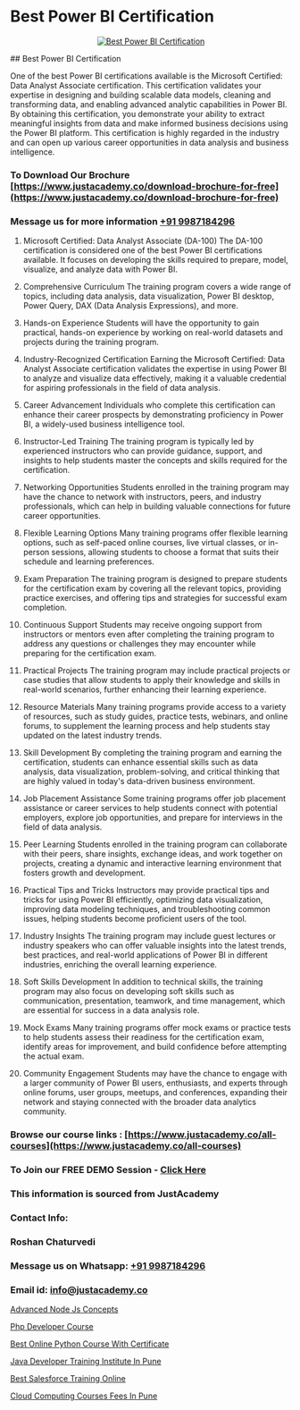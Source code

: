 # Best Power BI Certification

<p align="center">
  <a href="https://justacademy.co/course-detail/microsoft-power-bi-training">
    <img src="https://justacademy.co/storage2/course_image/1709962229_course_image.webp" alt="Best Power BI Certification">
  </a>
</p>
## Best Power BI Certification

One of the best Power BI certifications available is the Microsoft Certified: Data Analyst Associate certification. This certification validates your expertise in designing and building scalable data models, cleaning and transforming data, and enabling advanced analytic capabilities in Power BI. By obtaining this certification, you demonstrate your ability to extract meaningful insights from data and make informed business decisions using the Power BI platform. This certification is highly regarded in the industry and can open up various career opportunities in data analysis and business intelligence.
### To Download Our Brochure [https://www.justacademy.co/download-brochure-for-free](https://www.justacademy.co/download-brochure-for-free)
### Message us for more information [+91 9987184296](https://api.whatsapp.com/send?phone=919987184296)
1) Microsoft Certified: Data Analyst Associate (DA-100)
The DA-100 certification is considered one of the best Power BI certifications available. It focuses on developing the skills required to prepare, model, visualize, and analyze data with Power BI.

2) Comprehensive Curriculum
The training program covers a wide range of topics, including data analysis, data visualization, Power BI desktop, Power Query, DAX (Data Analysis Expressions), and more.

3) Hands-on Experience
Students will have the opportunity to gain practical, hands-on experience by working on real-world datasets and projects during the training program.

4) Industry-Recognized Certification
Earning the Microsoft Certified: Data Analyst Associate certification validates the expertise in using Power BI to analyze and visualize data effectively, making it a valuable credential for aspiring professionals in the field of data analysis.

5) Career Advancement
Individuals who complete this certification can enhance their career prospects by demonstrating proficiency in Power BI, a widely-used business intelligence tool.

6) Instructor-Led Training
The training program is typically led by experienced instructors who can provide guidance, support, and insights to help students master the concepts and skills required for the certification.

7) Networking Opportunities
Students enrolled in the training program may have the chance to network with instructors, peers, and industry professionals, which can help in building valuable connections for future career opportunities.

8) Flexible Learning Options
Many training programs offer flexible learning options, such as self-paced online courses, live virtual classes, or in-person sessions, allowing students to choose a format that suits their schedule and learning preferences.

9) Exam Preparation
The training program is designed to prepare students for the certification exam by covering all the relevant topics, providing practice exercises, and offering tips and strategies for successful exam completion.

10) Continuous Support
Students may receive ongoing support from instructors or mentors even after completing the training program to address any questions or challenges they may encounter while preparing for the certification exam.

11) Practical Projects
The training program may include practical projects or case studies that allow students to apply their knowledge and skills in real-world scenarios, further enhancing their learning experience.

12) Resource Materials
Many training programs provide access to a variety of resources, such as study guides, practice tests, webinars, and online forums, to supplement the learning process and help students stay updated on the latest industry trends.

13) Skill Development
By completing the training program and earning the certification, students can enhance essential skills such as data analysis, data visualization, problem-solving, and critical thinking that are highly valued in today's data-driven business environment.

14) Job Placement Assistance
Some training programs offer job placement assistance or career services to help students connect with potential employers, explore job opportunities, and prepare for interviews in the field of data analysis.

15) Peer Learning
Students enrolled in the training program can collaborate with their peers, share insights, exchange ideas, and work together on projects, creating a dynamic and interactive learning environment that fosters growth and development.

16) Practical Tips and Tricks
Instructors may provide practical tips and tricks for using Power BI efficiently, optimizing data visualization, improving data modeling techniques, and troubleshooting common issues, helping students become proficient users of the tool.

17) Industry Insights
The training program may include guest lectures or industry speakers who can offer valuable insights into the latest trends, best practices, and real-world applications of Power BI in different industries, enriching the overall learning experience.

18) Soft Skills Development
In addition to technical skills, the training program may also focus on developing soft skills such as communication, presentation, teamwork, and time management, which are essential for success in a data analysis role.

19) Mock Exams
Many training programs offer mock exams or practice tests to help students assess their readiness for the certification exam, identify areas for improvement, and build confidence before attempting the actual exam.

20) Community Engagement
Students may have the chance to engage with a larger community of Power BI users, enthusiasts, and experts through online forums, user groups, meetups, and conferences, expanding their network and staying connected with the broader data analytics community.

### Browse our course links : [https://www.justacademy.co/all-courses](https://www.justacademy.co/all-courses) 
### To Join our FREE DEMO Session - [Click Here](https://www.justacademy.co/register-for-course-demo)


### This information is sourced from JustAcademy
### Contact Info:
### Roshan Chaturvedi
### Message us on Whatsapp: [+91 9987184296](https://api.whatsapp.com/send?phone=919987184296)
### Email id: [info@justacademy.co](mailto:info@justacademy.co)
                
[Advanced Node Js Concepts](https://www.linkedin.com/pulse/advanced-node-js-concepts-justacademy-bay-area-cl08c?trackingId=YRJCEk6OhV2DtJ87Bpu39A%3D%3D&lipi=urn%3Ali%3Apage%3Ad_flagship3_company_admin%3BA%2BceJxOfQEyVvKB2rfxduA%3D%3D)

[Php Developer Course](https://www.linkedin.com/pulse/php-developer-course-justacademy-berlin-uwede?trackingId=qT42dvzXYljkmay%2Fk7SDDQ%3D%3D&lipi=urn%3Ali%3Apage%3Ad_flagship3_company_admin%3BWtIq9U3gRByMpXlbn9mh%2Bw%3D%3D)

[Best Online Python Course With Certificate](https://medium.com/@surajvaishnav5015/best-online-python-course-with-certificate-ee3431d9d063)

[Java Developer Training Institute In Pune](https://medium.com/@mistersumit961/java-developer-training-institute-in-pune-9a052a17ac1c)

[Best Salesforce Training Online](https://justacademyin.github.io/justacademy/best-salesforce-training-online)

[Cloud Computing Courses Fees In Pune](https://justacademyin.github.io/justacademy/cloud-computing-courses-fees-in-pune)

